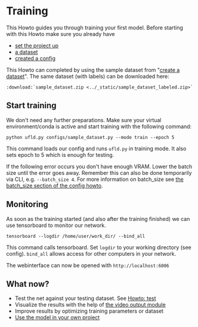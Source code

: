 # Training
This Howto guides you through training your first model. Before starting with this Howto make sure you already have
- [set the project up](setup)
- [a dataset](create_dataset)
- [created a config](create_a_profile)

This Howto can completed by using the sample dataset from "[create a dataset](create_dataset)".
The same dataset (with labels) can be downloaded here:
```{eval-rst}
:download:`sample_dataset.zip <../_static/sample_dataset_labeled.zip>`
```

## Start training
We don't need any further preparations. Make sure your virtual environment/conda is active and start training with the following command:
```shell
python ufld.py configs/sample_dataset.py --mode train --epoch 5
```
This command loads our config and runs `ufld.py` in training mode. It also sets epoch to 5 which is enough for testing.

If the following error occurs you don't have enough VRAM. Lower the batch size until the error goes away. Remember this can also be done temporarily via CLI, e.g. `--batch_size 4`.
For more information on batch_size see [the batch_size section of the config howto](create_a_profile.html#batch-size).

## Monitoring
As soon as the training started (and also after the training finished) we can use tensorboard to monitor our network.
```shell
tensorboard --logdir /home/user/work_dir/ --bind_all
```
This command calls tensorboard. Set `logdir` to your working directory (see config). `bind_all` allows access for other computers in your network.

The webinterface can now be opened with `http://localhost:6006`

## What now?
- Test the net against your testing dataset. See [Howto: test](test)
- Visualize the results with the help of [the video output module](../src.runtime.modules.output.html#module-src.runtime.modules.output.out_video)
- Improve results by optimizing training parameters or dataset
- [Use the model in your own project](integrate_into_your_own_project)